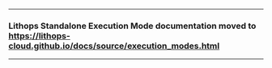 ___
### Lithops Standalone Execution Mode documentation moved to https://lithops-cloud.github.io/docs/source/execution_modes.html
___
